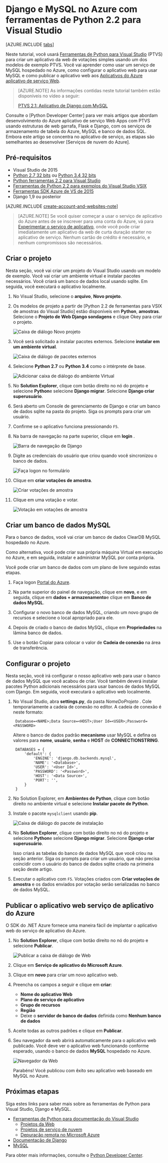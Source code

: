 <properties 
    pageTitle="Django e MySQL no Azure com ferramentas de Python 2.2 para Visual Studio" 
    description="Saiba como usar as ferramentas de Python para Visual Studio para criar um aplicativo web Django que armazena dados em uma instância de banco de dados MySQL e implantá-lo para aplicativos do Azure aplicativo de serviço Web." 
    services="app-service\web" 
    documentationCenter="python" 
    authors="huguesv" 
    manager="wpickett" 
    editor=""/>

<tags 
    ms.service="app-service-web" 
    ms.workload="web" 
    ms.tgt_pltfrm="na" 
    ms.devlang="python"
    ms.topic="get-started-article" 
    ms.date="07/07/2016"
    ms.author="huvalo"/>

# <a name="django-and-mysql-on-azure-with-python-tools-22-for-visual-studio"></a>Django e MySQL no Azure com ferramentas de Python 2.2 para Visual Studio 

[AZURE.INCLUDE [tabs](../../includes/app-service-web-get-started-nav-tabs.md)]

Neste tutorial, você usará [Ferramentas de Python para Visual Studio] (PTVS) para criar um aplicativo da web de votações simples usando um dos modelos de exemplo PTVS. Você vai aprender como usar um serviço de MySQL hospedado no Azure, como configurar o aplicativo web para usar MySQL e como publicar o aplicativo web aos [Aplicativos do Azure aplicativo de serviço Web](http://go.microsoft.com/fwlink/?LinkId=529714).

> [AZURE.NOTE] As informações contidas neste tutorial também estão disponíveis no vídeo a seguir:
> 
> [PTVS 2.1: Aplicativo de Django com MySQL][video]

Consulte o [Python Developer Center] para ver mais artigos que abordam desenvolvimento do Azure aplicativo de serviço Web Apps com PTVS usando estruturas de web garrafa, Flask e Django, com os serviços de armazenamento de tabela do Azure, MySQL e banco de dados SQL. Embora este artigo se concentra no aplicativo de serviço, as etapas são semelhantes ao desenvolver [Serviços de nuvem do Azure].

## <a name="prerequisites"></a>Pré-requisitos

 - Visual Studio de 2015
 - [Python 2.7 32 bits] ou [Python 3.4 32 bits]
 - [Python ferramentas 2.2 para Visual Studio]
 - [Ferramentas de Python 2.2 para exemplos do Visual Studio VSIX]
 - [Ferramentas SDK Azure de VS de 2015]
 - Django 1,9 ou posterior

[AZURE.INCLUDE [create-account-and-websites-note](../../includes/create-account-and-websites-note.md)]

<!-- This note should not render as part of the the previous include. -->

> [AZURE.NOTE] Se você quiser começar a usar o serviço de aplicativo do Azure antes de se inscrever para uma conta do Azure, vá para [Experimentar o serviço de aplicativo](http://go.microsoft.com/fwlink/?LinkId=523751), onde você pode criar imediatamente um aplicativo da web de curta duração starter no aplicativo de serviço. Nenhum cartão de crédito é necessário, e nenhum compromissos são necessários.

## <a name="create-the-project"></a>Criar o projeto

Nesta seção, você vai criar um projeto do Visual Studio usando um modelo de exemplo. Você vai criar um ambiente virtual e instalar pacotes necessários. Você criará um banco de dados local usando sqlite. Em seguida, você executará o aplicativo localmente.

1. No Visual Studio, selecione o **arquivo**, **Novo projeto**.

1. Os modelos de projeto a partir de [Python 2.2 de ferramentas para VSIX de amostras do Visual Studio] estão disponíveis em **Python**, **amostras**. Selecione o **Projeto de Web Django sondagens** e clique Okey para criar o projeto.

    ![Caixa de diálogo Novo projeto](./media/web-sites-python-ptvs-django-mysql/PollsDjangoNewProject.png)

1. Você será solicitado a instalar pacotes externos. Selecione **instalar em um ambiente virtual**.

    ![Caixa de diálogo de pacotes externos](./media/web-sites-python-ptvs-django-mysql/PollsDjangoExternalPackages.png)

1. Selecione **Python 2.7** ou **Python 3.4** como o intérprete de base.

    ![Adicionar caixa de diálogo do ambiente Virtual](./media/web-sites-python-ptvs-django-mysql/PollsCommonAddVirtualEnv.png)

1. No **Solution Explorer**, clique com botão direito no nó do projeto e selecione **Python**e selecione **Django migrar**.  Selecione **Django criar superusuário**.

1. Será aberto um Console de gerenciamento de Django e criar um banco de dados sqlite na pasta do projeto. Siga os prompts para criar um usuário.

1. Confirme se o aplicativo funciona pressionando `F5`.

1. Na barra de navegação na parte superior, clique em **login** .

    ![Barra de navegação de Django](./media/web-sites-python-ptvs-django-mysql/PollsDjangoCommonBrowserLocalMenu.png)

1. Digite as credenciais do usuário que criou quando você sincronizou o banco de dados.

    ![Faça logon no formulário](./media/web-sites-python-ptvs-django-mysql/PollsDjangoCommonBrowserLocalLogin.png)

1. Clique em **criar votações de amostra**.

    ![Criar votações de amostra](./media/web-sites-python-ptvs-django-mysql/PollsDjangoCommonBrowserNoPolls.png)

1. Clique em uma votação e votar.

    ![Votação em votações de amostra](./media/web-sites-python-ptvs-django-mysql/PollsDjangoSqliteBrowser.png)

## <a name="create-a-mysql-database"></a>Criar um banco de dados MySQL

Para o banco de dados, você vai criar um banco de dados ClearDB MySQL hospedado no Azure.

Como alternativa, você pode criar sua própria máquina Virtual em execução no Azure, e em seguida, instalar e administrar MySQL por conta própria.

Você pode criar um banco de dados com um plano de livre seguindo estas etapas.

1. Faça logon [Portal do Azure].

1. Na parte superior do painel de navegação, clique em **novo**, e em seguida, clique em **dados + armazenamento**e clique em **Banco de dados MySQL**. 

1. Configurar o novo banco de dados MySQL, criando um novo grupo de recursos e selecione o local apropriado para ele.

1. Depois de criado o banco de dados MySQL, clique em **Propriedades** na lâmina banco de dados.

1. Use o botão Copiar para colocar o valor de **Cadeia de conexão** na área de transferência.

## <a name="configure-the-project"></a>Configurar o projeto

Nesta seção, você irá configurar o nosso aplicativo web para usar o banco de dados MySQL que você acabou de criar. Você também deverá instalar pacotes Python adicionais necessários para usar bancos de dados MySQL com Django. Em seguida, você executará o aplicativo web localmente.

1. No Visual Studio, abra **settings.py**, da pasta *NomeDoProjeto* . Cole temporariamente a cadeia de conexão no editor. A cadeia de conexão é neste formato:

        Database=<NAME>;Data Source=<HOST>;User Id=<USER>;Password=<PASSWORD>

    Altere o banco de dados padrão **mecanismo** usar MySQL e defina os valores para **nome**, **usuário**, **senha** e **HOST** de **CONNECTIONSTRING**.

        DATABASES = {
            'default': {
                'ENGINE': 'django.db.backends.mysql',
                'NAME': '<Database>',
                'USER': '<User Id>',
                'PASSWORD': '<Password>',
                'HOST': '<Data Source>',
                'PORT': '',
            }
        }


1. No Solution Explorer, em **Ambientes de Python**, clique com botão direito no ambiente virtual e selecione **Instalar pacote de Python**.

1. Instale o pacote `mysqlclient` usando **pip**.

    ![Caixa de diálogo do pacote de instalação](./media/web-sites-python-ptvs-django-mysql/PollsDjangoMySQLInstallPackage.png)

1. No **Solution Explorer**, clique com botão direito no nó do projeto e selecione **Python**e selecione **Django migrar**.  Selecione **Django criar superusuário**.

    Isso criará as tabelas do banco de dados MySQL que você criou na seção anterior. Siga os prompts para criar um usuário, que não precisa coincidir com o usuário do banco de dados sqlite criado na primeira seção deste artigo.

1. Executar o aplicativo com `F5`. Votações criados com **Criar votações de amostra** e os dados enviados por votação serão serializadas no banco de dados MySQL.

## <a name="publish-the-web-app-to-azure-app-service"></a>Publicar o aplicativo web serviço de aplicativo do Azure

O SDK do .NET Azure fornece uma maneira fácil de implantar o aplicativo web do serviço de aplicativo do Azure.

1. No **Solution Explorer**, clique com botão direito no nó do projeto e selecione **Publicar**.

    ![Publicar a caixa de diálogo de Web](./media/web-sites-python-ptvs-django-mysql/PollsCommonPublishWebSiteDialog.png)

1. Clique em **Serviço de aplicativo do Microsoft Azure**.

1. Clique em **novo** para criar um novo aplicativo web.

1. Preencha os campos a seguir e clique em **criar**:
    - **Nome do aplicativo Web**
    - **Plano de serviço de aplicativo**
    - **Grupo de recursos**
    - **Região**
    - Deixe o **servidor de banco de dados** definida como **Nenhum banco de dados**

1. Aceite todas as outros padrões e clique em **Publicar**.

1. Seu navegador da web abrirá automaticamente para o aplicativo web publicado. Você deve ver o aplicativo web funcionando conforme esperado, usando o banco de dados **MySQL** hospedado no Azure.

    ![Navegador da Web](./media/web-sites-python-ptvs-django-mysql/PollsDjangoAzureBrowser.png)

    Parabéns! Você publicou com êxito seu aplicativo web baseado em MySQL no Azure.

## <a name="next-steps"></a>Próximas etapas

Siga estes links para saber mais sobre as ferramentas de Python para Visual Studio, Django e MySQL.

- [Ferramentas de Python para documentação do Visual Studio]
  - [Projetos da Web]
  - [Projetos de serviço de nuvem]
  - [Depuração remota no Microsoft Azure]
- [Documentação de Django]
- [MySQL]

Para obter mais informações, consulte o [Python Developer Center](/develop/python/).

<!--Link references-->

[Central de desenvolvedores do Python]: /develop/python/
[Serviços de nuvem Azure]: ../cloud-services-python-ptvs.md

<!--External Link references-->

[Portal do Azure]: https://portal.azure.com
[Ferramentas de Python para Visual Studio]: http://aka.ms/ptvs
[Python ferramentas 2.2 para Visual Studio]: http://go.microsoft.com/fwlink/?LinkID=624025
[Ferramentas de Python 2.2 para exemplos do Visual Studio VSIX]: http://go.microsoft.com/fwlink/?LinkID=624025
[Ferramentas SDK Azure de VS de 2015]: http://go.microsoft.com/fwlink/?LinkId=518003
[Python 2.7 32 bits]: http://go.microsoft.com/fwlink/?LinkId=517190 
[Python 3.4 32 bits]: http://go.microsoft.com/fwlink/?LinkId=517191
[Ferramentas de Python para documentação do Visual Studio]: http://aka.ms/ptvsdocs
[Depuração remota no Microsoft Azure]: http://go.microsoft.com/fwlink/?LinkId=624026
[Projetos da Web]: http://go.microsoft.com/fwlink/?LinkId=624027
[Projetos de serviço de nuvem]: http://go.microsoft.com/fwlink/?LinkId=624028
[Documentação de Django]: https://www.djangoproject.com/
[MySQL]: http://www.mysql.com/
[video]: http://youtu.be/oKCApIrS0Lo
